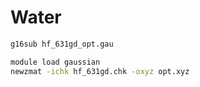 # Water

```bash
g16sub hf_631gd_opt.gau
```

```bash
module load gaussian
newzmat -ichk hf_631gd.chk -oxyz opt.xyz
```
